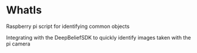 # WhatIs
Raspberry pi script for identifying common objects

Integrating with the DeepBeliefSDK to quickly identify images taken with the pi camera

